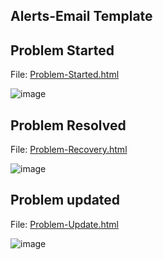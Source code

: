 ## Alerts-Email Template
Problem Started
-
File: [Problem-Started.html](Problem-Started.html)

![image](https://github.com/user-attachments/assets/13f8f795-d750-4706-9853-658bc39a8a37)

Problem Resolved
-
File: [Problem-Recovery.html](Problem-Recovery.html)

![image](https://github.com/user-attachments/assets/9e34f70b-af6d-4af5-8900-acf40d85e0da)

Problem updated
-
File: [Problem-Update.html](Problem-Update.html)

![image](https://github.com/user-attachments/assets/a2e2127a-c577-4c11-a22f-c436cff96a41)

